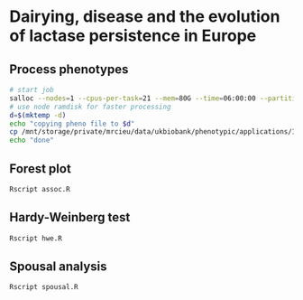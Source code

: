 # Dairying, disease and the evolution of lactase persistence in Europe

## Process phenotypes

```sh
# start job
salloc --nodes=1 --cpus-per-task=21 --mem=80G --time=06:00:00 --partition=mrcieu
# use node ramdisk for faster processing
d=$(mktemp -d)
echo "copying pheno file to $d"
cp /mnt/storage/private/mrcieu/data/ukbiobank/phenotypic/applications/16729/2019-04-29/data/data.29244.tab "$d"/
echo "done"
```

## Forest plot

```sh
Rscript assoc.R
```

## Hardy-Weinberg test

```sh
Rscript hwe.R
```

## Spousal analysis

```sh
Rscript spousal.R
```